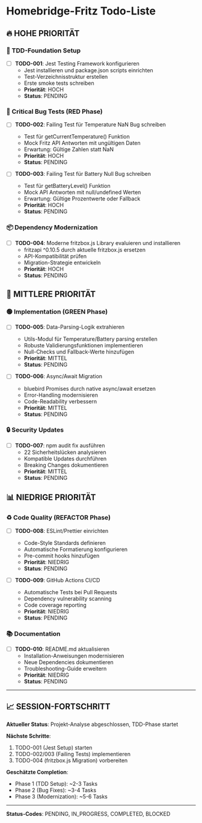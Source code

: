 # Homebridge-Fritz Todo-Liste

## 🔥 HOHE PRIORITÄT

### 🧪 TDD-Foundation Setup
- [ ] **TODO-001**: Jest Testing Framework konfigurieren
  - Jest installieren und package.json scripts einrichten
  - Test-Verzeichnisstruktur erstellen
  - Erste smoke tests schreiben
  - **Priorität**: HOCH
  - **Status**: PENDING

### 🐛 Critical Bug Tests (RED Phase)
- [ ] **TODO-002**: Failing Test für Temperature NaN Bug schreiben
  - Test für getCurrentTemperature() Funktion
  - Mock Fritz API Antworten mit ungültigen Daten
  - Erwartung: Gültige Zahlen statt NaN
  - **Priorität**: HOCH
  - **Status**: PENDING

- [ ] **TODO-003**: Failing Test für Battery Null Bug schreiben
  - Test für getBatteryLevel() Funktion
  - Mock API Antworten mit null/undefined Werten
  - Erwartung: Gültige Prozentwerte oder Fallback
  - **Priorität**: HOCH
  - **Status**: PENDING

### 📦 Dependency Modernization
- [ ] **TODO-004**: Moderne fritzbox.js Library evaluieren und installieren
  - fritzapi ^0.10.5 durch aktuelle fritzbox.js ersetzen
  - API-Kompatibilität prüfen
  - Migration-Strategie entwickeln
  - **Priorität**: HOCH
  - **Status**: PENDING

## 🔧 MITTLERE PRIORITÄT

### 🟢 Implementation (GREEN Phase)
- [ ] **TODO-005**: Data-Parsing-Logik extrahieren
  - Utils-Modul für Temperature/Battery parsing erstellen
  - Robuste Validierungsfunktionen implementieren
  - Null-Checks und Fallback-Werte hinzufügen
  - **Priorität**: MITTEL
  - **Status**: PENDING

- [ ] **TODO-006**: Async/Await Migration
  - bluebird Promises durch native async/await ersetzen
  - Error-Handling modernisieren
  - Code-Readability verbessern
  - **Priorität**: MITTEL
  - **Status**: PENDING

### 🔒 Security Updates
- [ ] **TODO-007**: npm audit fix ausführen
  - 22 Sicherheitslücken analysieren
  - Kompatible Updates durchführen
  - Breaking Changes dokumentieren
  - **Priorität**: MITTEL
  - **Status**: PENDING

## 📊 NIEDRIGE PRIORITÄT

### ♻️ Code Quality (REFACTOR Phase)
- [ ] **TODO-008**: ESLint/Prettier einrichten
  - Code-Style Standards definieren
  - Automatische Formatierung konfigurieren
  - Pre-commit hooks hinzufügen
  - **Priorität**: NIEDRIG
  - **Status**: PENDING

- [ ] **TODO-009**: GitHub Actions CI/CD
  - Automatische Tests bei Pull Requests
  - Dependency vulnerability scanning
  - Code coverage reporting
  - **Priorität**: NIEDRIG
  - **Status**: PENDING

### 📚 Documentation
- [ ] **TODO-010**: README.md aktualisieren
  - Installation-Anweisungen modernisieren
  - Neue Dependencies dokumentieren
  - Troubleshooting-Guide erweitern
  - **Priorität**: NIEDRIG
  - **Status**: PENDING

---

## 📈 SESSION-FORTSCHRITT

**Aktueller Status**: Projekt-Analyse abgeschlossen, TDD-Phase startet

**Nächste Schritte**: 
1. TODO-001 (Jest Setup) starten
2. TODO-002/003 (Failing Tests) implementieren
3. TODO-004 (fritzbox.js Migration) vorbereiten

**Geschätzte Completion**: 
- Phase 1 (TDD Setup): ~2-3 Tasks
- Phase 2 (Bug Fixes): ~3-4 Tasks  
- Phase 3 (Modernization): ~5-6 Tasks

---

**Status-Codes**: PENDING, IN_PROGRESS, COMPLETED, BLOCKED